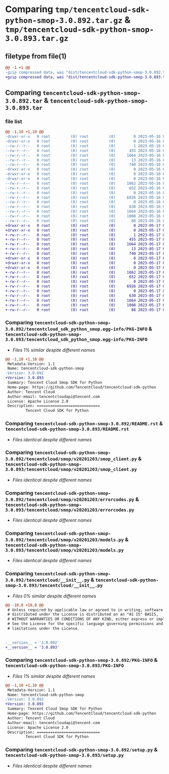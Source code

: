 # Comparing `tmp/tencentcloud-sdk-python-smop-3.0.892.tar.gz` & `tmp/tencentcloud-sdk-python-smop-3.0.893.tar.gz`

## filetype from file(1)

```diff
@@ -1 +1 @@
-gzip compressed data, was "dist/tencentcloud-sdk-python-smop-3.0.892.tar", last modified: Tue May 16 00:44:08 2023, max compression
+gzip compressed data, was "dist/tencentcloud-sdk-python-smop-3.0.893.tar", last modified: Wed May 17 03:38:46 2023, max compression
```

## Comparing `tencentcloud-sdk-python-smop-3.0.892.tar` & `tencentcloud-sdk-python-smop-3.0.893.tar`

### file list

```diff
@@ -1,19 +1,19 @@
-drwxr-xr-x   0 root         (0) root         (0)        0 2023-05-16 00:44:08.000000 tencentcloud-sdk-python-smop-3.0.892/
-drwxr-xr-x   0 root         (0) root         (0)        0 2023-05-16 00:44:08.000000 tencentcloud-sdk-python-smop-3.0.892/tencentcloud_sdk_python_smop.egg-info/
--rw-r--r--   0 root         (0) root         (0)        1 2023-05-16 00:44:08.000000 tencentcloud-sdk-python-smop-3.0.892/tencentcloud_sdk_python_smop.egg-info/dependency_links.txt
--rw-r--r--   0 root         (0) root         (0)      455 2023-05-16 00:44:08.000000 tencentcloud-sdk-python-smop-3.0.892/tencentcloud_sdk_python_smop.egg-info/SOURCES.txt
--rw-r--r--   0 root         (0) root         (0)     1664 2023-05-16 00:44:08.000000 tencentcloud-sdk-python-smop-3.0.892/tencentcloud_sdk_python_smop.egg-info/PKG-INFO
--rw-r--r--   0 root         (0) root         (0)       13 2023-05-16 00:44:08.000000 tencentcloud-sdk-python-smop-3.0.892/tencentcloud_sdk_python_smop.egg-info/top_level.txt
--rw-r--r--   0 root         (0) root         (0)      740 2023-05-16 00:44:08.000000 tencentcloud-sdk-python-smop-3.0.892/README.rst
-drwxr-xr-x   0 root         (0) root         (0)        0 2023-05-16 00:44:08.000000 tencentcloud-sdk-python-smop-3.0.892/tencentcloud/
-drwxr-xr-x   0 root         (0) root         (0)        0 2023-05-16 00:44:08.000000 tencentcloud-sdk-python-smop-3.0.892/tencentcloud/smop/
-drwxr-xr-x   0 root         (0) root         (0)        0 2023-05-16 00:44:08.000000 tencentcloud-sdk-python-smop-3.0.892/tencentcloud/smop/v20201203/
--rw-r--r--   0 root         (0) root         (0)     1862 2023-05-16 00:44:08.000000 tencentcloud-sdk-python-smop-3.0.892/tencentcloud/smop/v20201203/smop_client.py
--rw-r--r--   0 root         (0) root         (0)      652 2023-05-16 00:44:08.000000 tencentcloud-sdk-python-smop-3.0.892/tencentcloud/smop/v20201203/errorcodes.py
--rw-r--r--   0 root         (0) root         (0)        0 2023-05-16 00:44:08.000000 tencentcloud-sdk-python-smop-3.0.892/tencentcloud/smop/v20201203/__init__.py
--rw-r--r--   0 root         (0) root         (0)     6926 2023-05-16 00:44:08.000000 tencentcloud-sdk-python-smop-3.0.892/tencentcloud/smop/v20201203/models.py
--rw-r--r--   0 root         (0) root         (0)        0 2023-05-16 00:44:08.000000 tencentcloud-sdk-python-smop-3.0.892/tencentcloud/smop/__init__.py
--rw-r--r--   0 root         (0) root         (0)      630 2023-05-16 00:44:08.000000 tencentcloud-sdk-python-smop-3.0.892/tencentcloud/__init__.py
--rw-r--r--   0 root         (0) root         (0)     1664 2023-05-16 00:44:08.000000 tencentcloud-sdk-python-smop-3.0.892/PKG-INFO
--rw-r--r--   0 root         (0) root         (0)     1008 2023-05-16 00:44:08.000000 tencentcloud-sdk-python-smop-3.0.892/setup.py
--rw-r--r--   0 root         (0) root         (0)       88 2023-05-16 00:44:08.000000 tencentcloud-sdk-python-smop-3.0.892/setup.cfg
+drwxr-xr-x   0 root         (0) root         (0)        0 2023-05-17 03:38:46.000000 tencentcloud-sdk-python-smop-3.0.893/
+drwxr-xr-x   0 root         (0) root         (0)        0 2023-05-17 03:38:46.000000 tencentcloud-sdk-python-smop-3.0.893/tencentcloud_sdk_python_smop.egg-info/
+-rw-r--r--   0 root         (0) root         (0)        1 2023-05-17 03:38:46.000000 tencentcloud-sdk-python-smop-3.0.893/tencentcloud_sdk_python_smop.egg-info/dependency_links.txt
+-rw-r--r--   0 root         (0) root         (0)      455 2023-05-17 03:38:46.000000 tencentcloud-sdk-python-smop-3.0.893/tencentcloud_sdk_python_smop.egg-info/SOURCES.txt
+-rw-r--r--   0 root         (0) root         (0)     1664 2023-05-17 03:38:46.000000 tencentcloud-sdk-python-smop-3.0.893/tencentcloud_sdk_python_smop.egg-info/PKG-INFO
+-rw-r--r--   0 root         (0) root         (0)       13 2023-05-17 03:38:46.000000 tencentcloud-sdk-python-smop-3.0.893/tencentcloud_sdk_python_smop.egg-info/top_level.txt
+-rw-r--r--   0 root         (0) root         (0)      740 2023-05-17 03:38:46.000000 tencentcloud-sdk-python-smop-3.0.893/README.rst
+drwxr-xr-x   0 root         (0) root         (0)        0 2023-05-17 03:38:46.000000 tencentcloud-sdk-python-smop-3.0.893/tencentcloud/
+drwxr-xr-x   0 root         (0) root         (0)        0 2023-05-17 03:38:46.000000 tencentcloud-sdk-python-smop-3.0.893/tencentcloud/smop/
+drwxr-xr-x   0 root         (0) root         (0)        0 2023-05-17 03:38:46.000000 tencentcloud-sdk-python-smop-3.0.893/tencentcloud/smop/v20201203/
+-rw-r--r--   0 root         (0) root         (0)     1862 2023-05-17 03:38:46.000000 tencentcloud-sdk-python-smop-3.0.893/tencentcloud/smop/v20201203/smop_client.py
+-rw-r--r--   0 root         (0) root         (0)      652 2023-05-17 03:38:46.000000 tencentcloud-sdk-python-smop-3.0.893/tencentcloud/smop/v20201203/errorcodes.py
+-rw-r--r--   0 root         (0) root         (0)        0 2023-05-17 03:38:46.000000 tencentcloud-sdk-python-smop-3.0.893/tencentcloud/smop/v20201203/__init__.py
+-rw-r--r--   0 root         (0) root         (0)     6926 2023-05-17 03:38:46.000000 tencentcloud-sdk-python-smop-3.0.893/tencentcloud/smop/v20201203/models.py
+-rw-r--r--   0 root         (0) root         (0)        0 2023-05-17 03:38:46.000000 tencentcloud-sdk-python-smop-3.0.893/tencentcloud/smop/__init__.py
+-rw-r--r--   0 root         (0) root         (0)      630 2023-05-17 03:38:46.000000 tencentcloud-sdk-python-smop-3.0.893/tencentcloud/__init__.py
+-rw-r--r--   0 root         (0) root         (0)     1664 2023-05-17 03:38:46.000000 tencentcloud-sdk-python-smop-3.0.893/PKG-INFO
+-rw-r--r--   0 root         (0) root         (0)     1008 2023-05-17 03:38:46.000000 tencentcloud-sdk-python-smop-3.0.893/setup.py
+-rw-r--r--   0 root         (0) root         (0)       88 2023-05-17 03:38:46.000000 tencentcloud-sdk-python-smop-3.0.893/setup.cfg
```

### Comparing `tencentcloud-sdk-python-smop-3.0.892/tencentcloud_sdk_python_smop.egg-info/PKG-INFO` & `tencentcloud-sdk-python-smop-3.0.893/tencentcloud_sdk_python_smop.egg-info/PKG-INFO`

 * *Files 1% similar despite different names*

```diff
@@ -1,10 +1,10 @@
 Metadata-Version: 1.1
 Name: tencentcloud-sdk-python-smop
-Version: 3.0.892
+Version: 3.0.893
 Summary: Tencent Cloud Smop SDK for Python
 Home-page: https://github.com/TencentCloud/tencentcloud-sdk-python
 Author: Tencent Cloud
 Author-email: tencentcloudapi@tencent.com
 License: Apache License 2.0
 Description: ============================
         Tencent Cloud SDK for Python
```

### Comparing `tencentcloud-sdk-python-smop-3.0.892/README.rst` & `tencentcloud-sdk-python-smop-3.0.893/README.rst`

 * *Files identical despite different names*

### Comparing `tencentcloud-sdk-python-smop-3.0.892/tencentcloud/smop/v20201203/smop_client.py` & `tencentcloud-sdk-python-smop-3.0.893/tencentcloud/smop/v20201203/smop_client.py`

 * *Files identical despite different names*

### Comparing `tencentcloud-sdk-python-smop-3.0.892/tencentcloud/smop/v20201203/errorcodes.py` & `tencentcloud-sdk-python-smop-3.0.893/tencentcloud/smop/v20201203/errorcodes.py`

 * *Files identical despite different names*

### Comparing `tencentcloud-sdk-python-smop-3.0.892/tencentcloud/smop/v20201203/models.py` & `tencentcloud-sdk-python-smop-3.0.893/tencentcloud/smop/v20201203/models.py`

 * *Files identical despite different names*

### Comparing `tencentcloud-sdk-python-smop-3.0.892/tencentcloud/__init__.py` & `tencentcloud-sdk-python-smop-3.0.893/tencentcloud/__init__.py`

 * *Files 0% similar despite different names*

```diff
@@ -10,8 +10,8 @@
 # Unless required by applicable law or agreed to in writing, software
 # distributed under the License is distributed on an "AS IS" BASIS,
 # WITHOUT WARRANTIES OR CONDITIONS OF ANY KIND, either express or implied.
 # See the License for the specific language governing permissions and
 # limitations under the License.
 
 
-__version__ = '3.0.892'
+__version__ = '3.0.893'
```

### Comparing `tencentcloud-sdk-python-smop-3.0.892/PKG-INFO` & `tencentcloud-sdk-python-smop-3.0.893/PKG-INFO`

 * *Files 1% similar despite different names*

```diff
@@ -1,10 +1,10 @@
 Metadata-Version: 1.1
 Name: tencentcloud-sdk-python-smop
-Version: 3.0.892
+Version: 3.0.893
 Summary: Tencent Cloud Smop SDK for Python
 Home-page: https://github.com/TencentCloud/tencentcloud-sdk-python
 Author: Tencent Cloud
 Author-email: tencentcloudapi@tencent.com
 License: Apache License 2.0
 Description: ============================
         Tencent Cloud SDK for Python
```

### Comparing `tencentcloud-sdk-python-smop-3.0.892/setup.py` & `tencentcloud-sdk-python-smop-3.0.893/setup.py`

 * *Files identical despite different names*

